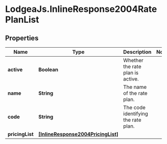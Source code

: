 # LodgeaJs.InlineResponse2004RatePlanList

## Properties

Name | Type | Description | Notes
------------ | ------------- | ------------- | -------------
**active** | **Boolean** | Whether the rate plan is active. | 
**name** | **String** | The name of the rate plan. | 
**code** | **String** | The code identifying the rate plan. | 
**pricingList** | [**[InlineResponse2004PricingList]**](InlineResponse2004PricingList.md) |  | 


